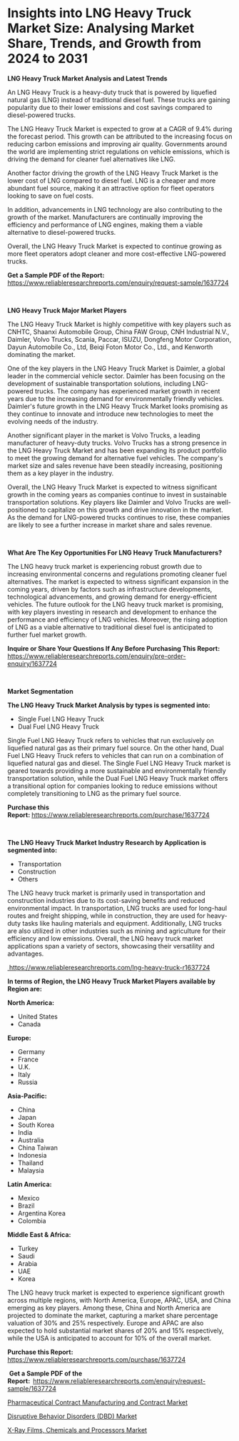 <p><h1>Insights into LNG Heavy Truck Market Size: Analysing Market Share, Trends, and Growth from 2024 to 2031</h1></p><p><strong>LNG Heavy Truck Market Analysis and Latest Trends</strong></p>
<p><p>An LNG Heavy Truck is a heavy-duty truck that is powered by liquefied natural gas (LNG) instead of traditional diesel fuel. These trucks are gaining popularity due to their lower emissions and cost savings compared to diesel-powered trucks.</p><p>The LNG Heavy Truck Market is expected to grow at a CAGR of 9.4% during the forecast period. This growth can be attributed to the increasing focus on reducing carbon emissions and improving air quality. Governments around the world are implementing strict regulations on vehicle emissions, which is driving the demand for cleaner fuel alternatives like LNG.</p><p>Another factor driving the growth of the LNG Heavy Truck Market is the lower cost of LNG compared to diesel fuel. LNG is a cheaper and more abundant fuel source, making it an attractive option for fleet operators looking to save on fuel costs.</p><p>In addition, advancements in LNG technology are also contributing to the growth of the market. Manufacturers are continually improving the efficiency and performance of LNG engines, making them a viable alternative to diesel-powered trucks.</p><p>Overall, the LNG Heavy Truck Market is expected to continue growing as more fleet operators adopt cleaner and more cost-effective LNG-powered trucks.</p></p>
<p><strong>Get a Sample PDF of the Report:&nbsp;</strong> <a href="https://www.reliableresearchreports.com/enquiry/request-sample/1637724">https://www.reliableresearchreports.com/enquiry/request-sample/1637724</a></p>
<p>&nbsp;</p>
<p><strong>LNG Heavy Truck Major Market Players</strong></p>
<p><p>The LNG Heavy Truck Market is highly competitive with key players such as CNHTC, Shaanxi Automobile Group, China FAW Group, CNH Industrial N.V., Daimler, Volvo Trucks, Scania, Paccar, ISUZU, Dongfeng Motor Corporation, Dayun Automobile Co., Ltd, Beiqi Foton Motor Co., Ltd., and Kenworth dominating the market.</p><p>One of the key players in the LNG Heavy Truck Market is Daimler, a global leader in the commercial vehicle sector. Daimler has been focusing on the development of sustainable transportation solutions, including LNG-powered trucks. The company has experienced market growth in recent years due to the increasing demand for environmentally friendly vehicles. Daimler's future growth in the LNG Heavy Truck Market looks promising as they continue to innovate and introduce new technologies to meet the evolving needs of the industry.</p><p>Another significant player in the market is Volvo Trucks, a leading manufacturer of heavy-duty trucks. Volvo Trucks has a strong presence in the LNG Heavy Truck Market and has been expanding its product portfolio to meet the growing demand for alternative fuel vehicles. The company's market size and sales revenue have been steadily increasing, positioning them as a key player in the industry.</p><p>Overall, the LNG Heavy Truck Market is expected to witness significant growth in the coming years as companies continue to invest in sustainable transportation solutions. Key players like Daimler and Volvo Trucks are well-positioned to capitalize on this growth and drive innovation in the market. As the demand for LNG-powered trucks continues to rise, these companies are likely to see a further increase in market share and sales revenue.</p></p>
<p>&nbsp;</p>
<p><strong>What Are The Key Opportunities For LNG Heavy Truck Manufacturers?</strong></p>
<p><p>The LNG heavy truck market is experiencing robust growth due to increasing environmental concerns and regulations promoting cleaner fuel alternatives. The market is expected to witness significant expansion in the coming years, driven by factors such as infrastructure developments, technological advancements, and growing demand for energy-efficient vehicles. The future outlook for the LNG heavy truck market is promising, with key players investing in research and development to enhance the performance and efficiency of LNG vehicles. Moreover, the rising adoption of LNG as a viable alternative to traditional diesel fuel is anticipated to further fuel market growth.</p></p>
<p><strong>Inquire or Share Your Questions If Any Before Purchasing This Report:</strong> <a href="https://www.reliableresearchreports.com/enquiry/pre-order-enquiry/1637724">https://www.reliableresearchreports.com/enquiry/pre-order-enquiry/1637724</a></p>
<p>&nbsp;</p>
<p><strong>Market Segmentation</strong></p>
<p><strong>The LNG Heavy Truck Market Analysis by types is segmented into:</strong></p>
<p><ul><li>Single Fuel LNG Heavy Truck</li><li>Dual Fuel LNG Heavy Truck</li></ul></p>
<p><p>Single Fuel LNG Heavy Truck refers to vehicles that run exclusively on liquefied natural gas as their primary fuel source. On the other hand, Dual Fuel LNG Heavy Truck refers to vehicles that can run on a combination of liquefied natural gas and diesel. The Single Fuel LNG Heavy Truck market is geared towards providing a more sustainable and environmentally friendly transportation solution, while the Dual Fuel LNG Heavy Truck market offers a transitional option for companies looking to reduce emissions without completely transitioning to LNG as the primary fuel source.</p></p>
<p><strong>Purchase this Report:&nbsp;</strong><a href="https://www.reliableresearchreports.com/purchase/1637724">https://www.reliableresearchreports.com/purchase/1637724</a></p>
<p>&nbsp;</p>
<p><strong>The LNG Heavy Truck Market Industry Research by Application is segmented into:</strong></p>
<p><ul><li>Transportation</li><li>Construction</li><li>Others</li></ul></p>
<p><p>The LNG heavy truck market is primarily used in transportation and construction industries due to its cost-saving benefits and reduced environmental impact. In transportation, LNG trucks are used for long-haul routes and freight shipping, while in construction, they are used for heavy-duty tasks like hauling materials and equipment. Additionally, LNG trucks are also utilized in other industries such as mining and agriculture for their efficiency and low emissions. Overall, the LNG heavy truck market applications span a variety of sectors, showcasing their versatility and advantages.</p></p>
<p><a href="https://www.reliableresearchreports.com/lng-heavy-truck-r1637724">&nbsp;https://www.reliableresearchreports.com/lng-heavy-truck-r1637724</a></p>
<p><strong>In terms of Region, the LNG Heavy Truck Market Players available by Region are:</strong></p>
<p>
    <p> <strong> North America: </strong>
        <ul>
            <li>United States</li>
            <li>Canada</li>
        </ul>
        </p> 
    <p> <strong> Europe: </strong>
        <ul>
            <li>Germany</li>
            <li>France</li>
            <li>U.K.</li>
            <li>Italy</li>
            <li>Russia</li>
        </ul>
        </p> 
    <p> <strong> Asia-Pacific: </strong>
        <ul>
            <li>China</li>
            <li>Japan</li>
            <li>South Korea</li>
            <li>India</li>
            <li>Australia</li>
            <li>China Taiwan</li>
            <li>Indonesia</li>
            <li>Thailand</li>
            <li>Malaysia</li>
        </ul>
        </p> 
    <p> <strong> Latin America: </strong>
        <ul>
            <li>Mexico</li>
            <li>Brazil</li>
            <li>Argentina Korea</li>
            <li>Colombia</li>
        </ul>
        </p> 
    <p> <strong> Middle East & Africa: </strong>
        <ul>
            <li>Turkey</li>
            <li>Saudi</li>
            <li>Arabia</li>
            <li>UAE</li>
            <li>Korea</li>
        </ul>
    </p>
    </p>
<p><p>The LNG heavy truck market is expected to experience significant growth across multiple regions, with North America, Europe, APAC, USA, and China emerging as key players. Among these, China and North America are projected to dominate the market, capturing a market share percentage valuation of 30% and 25% respectively. Europe and APAC are also expected to hold substantial market shares of 20% and 15% respectively, while the USA is anticipated to account for 10% of the overall market.</p></p>
<p><strong>Purchase this Report: </strong><a href="https://www.reliableresearchreports.com/purchase/1637724">https://www.reliableresearchreports.com/purchase/1637724</a></p>
<p>&nbsp;<strong>Get a Sample PDF of the Report:&nbsp;&nbsp;</strong><a href="https://www.reliableresearchreports.com/enquiry/request-sample/1637724">https://www.reliableresearchreports.com/enquiry/request-sample/1637724</a></p>
<p><strong></strong></p>
<p><p><a href="https://www.linkedin.com/pulse/pharmaceutical-contract-manufacturing-market-analysis-its-9u2ke">Pharmaceutical Contract Manufacturing and Contract Market</a></p><p><a href="https://www.linkedin.com/pulse/disruptive-behavior-disorders-dbd-market-key-successful-business-bx90e">Disruptive Behavior Disorders (DBD) Market</a></p><p><a href="https://www.linkedin.com/pulse/x-ray-films-chemicals-processorsnbspmarket-focuses-market-aygbe">X-Ray Films, Chemicals and Processors Market</a></p></p>